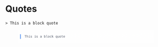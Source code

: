 # Quotes

```
> This is a block quote
```

<figure><img src="../.gitbook/assets/Screenshot 2024-10-10 at 13.59.02.png" alt=""><figcaption></figcaption></figure>
